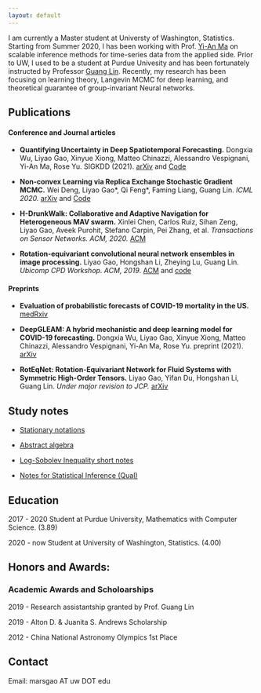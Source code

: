 ```yaml
---
layout: default
---
```


I am currently a Master student at Universty of Washington, Statistics. Starting from Summer 2020, I has been working with Prof. [Yi-An Ma](https://sites.google.com/view/yianma/home) on scalable inference  methods for time-series data from the applied side. Prior to UW, I used to be a student at Purdue Univesity and has been fortunately instructed by Professor [Guang Lin](https://www.math.purdue.edu/~lin491/). Recently, my research has been focusing on learning theory, Langevin MCMC for deep learning, and theoretical guarantee of group-invariant Neural networks.
<!--![University of Washington. (Credit to UW website)](https://raw.githubusercontent.com/gaoliyao/gaoliyao.github.io/master/img/UW.png?token=ADLTCAFYJULIWSPGXGUWASC7PJPR6) -->


## Publications

#### Conference and Journal articles

- **Quantifying Uncertainty in Deep Spatiotemporal Forecasting.** Dongxia Wu, Liyao Gao, Xinyue Xiong, Matteo Chinazzi, Alessandro Vespignani, Yi-An Ma, Rose Yu. SIGKDD (2021). [arXiv](https://arxiv.org/pdf/2105.11982.pdf) and [Code](https://github.com/DongxiaW/Quantifying_Uncertainty_in_Deep_Spatiotemporal_Forecasting)

- **Non-convex Learning via Replica Exchange Stochastic Gradient MCMC.** Wei Deng, Liyao Gao\*, Qi Feng\*, Faming Liang, Guang Lin. *ICML 2020.* [arXiv](https://arxiv.org/pdf/2008.05367.pdf) and [Code](https://github.com/gaoliyao/Replica_Exchange_Stochastic_Gradient_MCMC)

- **H-DrunkWalk: Collaborative and Adaptive Navigation for Heterogeneous MAV swarm.** Xinlei Chen, Carlos Ruiz, Sihan Zeng, Liyao Gao, Aveek Purohit, Stefano Carpin, Pei Zhang, et al. *Transactions on Sensor Networks. ACM, 2020.* [ACM](https://dl.acm.org/doi/abs/10.1145/3382094)

- **Rotation-equivariant convolutional neural network ensembles in image processing.** Liyao Gao, Hongshan Li, Zheying Lu, Guang Lin. *Ubicomp CPD Workshop. ACM, 2019*. [ACM](https://dl.acm.org/ft_gateway.cfm?id=3349330&ftid=2082607&dwn=1&CFID=174579832&CFTOKEN=2056b8b608a255d0-6FDD2312-FB2D-99B6-12E58D3451BCA0FA) and [code](https://github.com/LouiseHash/Rotation_Equivariant_CNN_Ensembles)


#### Preprints

- **Evaluation of probabilistic forecasts of COVID-19 mortality in the US.** [medRxiv](https://www.medrxiv.org/content/10.1101/2021.02.03.21250974v1.full.pdf)

- **DeepGLEAM: A hybrid mechanistic and deep learning model for COVID-19 forecasting.**  Dongxia Wu, Liyao Gao, Xinyue Xiong, Matteo Chinazzi, Alessandro Vespignani, Yi-An Ma, Rose Yu. preprint (2021). [arXiv](https://arxiv.org/abs/2102.06684) 

- **RotEqNet: Rotation-Equivariant Network for Fluid Systems with Symmetric High-Order Tensors.** Liyao Gao, Yifan Du, Hongshan Li, Guang Lin. *Under major revision to JCP.* [arXiv](https://arxiv.org/pdf/2005.04286.pdf)



## Study notes

- [Stationary notations](https://gaoliyao.github.io/stationary)

- [Abstract algebra](https://gaoliyao.github.io/absalgebra)

- [Log-Sobolev Inequality short notes](https://gaoliyao.github.io/FinalReview/Log_Sobolev_Inequality_draft.pdf)

- [Notes for Statistical Inference (Qual)](https://gaoliyao.github.io/FinalReview/Theoryexam.pdf)

## Education
2017 - 2020 Student at Purdue University, Mathematics with Computer Science. (3.89)

2020 - now Student at University of Washington, Statistics. (4.00)


## Honors and Awards:
### Academic Awards and Scholoarships

2019 - Research assistantship granted by Prof. Guang Lin 

2019 - Alton D. & Juanita S. Andrews Scholarship

2012 - China National Astronomy Olympics 1st Place


## Contact
Email:
marsgao AT uw DOT edu

<!---
## Former works:
![Carnegie Mellon University Newell Simon Hall](http://wtwarchitects.com/wp-content/uploads/2014/08/CMU_CS_ExtBikeRack-1-635x505.jpg)
### Experiences

2018 - 2019 Software developer at Purdue University (CS 49000), working with Dr. [Hongshan Li](https://www.math.purdue.edu/~li108/) (Brilliant, nice, intelligent researcher in pure mathematics, also working on deep learning theory and applications).  

2017 - now Independent Researcher at Purdue University, instructed by Professor He Wang, [SIMBA Lab](https://simbalab.cs.purdue.edu/)

2018 Summer - Research intern at Tsinghua University, instructed by Dr. Xinlei Chen, Prof. Yong Li

2016 - 2017 Researcher at Carnegie Mellon University, cooperate with Dr. Fanglin Chen
[Chimps Lab](http://cmuchimps.org/)

2016 - Research intern at Carnegie Mellon University, instructed by Dr. Xinlei Chen

### Projects

2018 - now Currently doing research on a new architecture of Neural Network.  [Website](https://gaoliyao.github.io/CortexNeuralNetwork)

2019 - now Rotation-equivariant Neural Network.

2019 - 2019 Interpolate: Online PDF annotation platform. [Website](https://interpolate.io/)

2018 - 2019 Contributor to OpenGenus: 'World's first offline search engine'.  [Website](https://github.com/OpenGenus)[Star: 6338]

2017 - PoseSimulator: A pose data simulator in generating training data of pose tracking algorithm. [Python]

2016 - 2017 MessageOnTap: An intelligent agent in instant messaging through the length of personal data. [Java, Android]

2016 - 2017 PersonalKnowledgeGraph: A graph based personal data engine

2016 Repetitive Dialogue Detection: [java]

2016 TimeParser: [java]

2016 LocationClustering: [java]

2015 Hackathon Moving Lightening Screen: [C++]

2015 Intelligent Chess Algorithm, Advanced A* Tree: [C#]

2014 OurManager: University drom management website [j2ee]

2013 Audio Directional Speaker. Patent [C]

[//]: # (MA 35100 Elementary Linear Algebra)

[//]: # (MA 37500 Introduction to Discrete Mathematics)

[//]: # (MA 41600 Probability)

[//]: # (CS 49000 Indoor Localization II: A Instructed by Prof. He Wang)

[//]: # (CS 49000: Neural Network: A+ Instructed by Prof. He Wang)

[//]: # (CS 49000: AI System Development: A+ Instructed by Prof. He Wang)

[//]: # (MA 59800: Mathematical Aspects of Neural Networks)


<!-- [//]: # (MA 16500 Anlytc Geomtry&Calc I: A+, 96)

[//]: # (CNIT 18000 Intro To Sys Devel: A+, 97)

[//]: # (CS 17700 Progrmng With MM Objs: A, 97)

[//]: # (ENGL 110 Am Lang&Cultur Intl I: A, 97)

[//]: # (CS 49000 Indoor Localization II: A Instructed by Prof. He Wang)

[//]: # (MA 16600 Anlytc Geomtry&Calc II: A+, 95)

[//]: # (ENGL 11100 Am Lang&Cultur Intl I: A, 97 in Prof. Ty Climer's course)

[//]: # (CS 18000 Prob Solvng & OO Progrmng: A/A+, 97)

[//]: # (CS 49000: Neural Network: A+ Instructed by Prof. He Wang) -->

<!-- ## Others
Please view this [link](https://gaoliyao.github.io/others) for my life and other interests. -->
